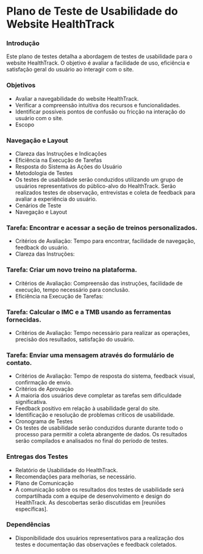 # Plano de Teste de Usabilidade do Website HealthTrack

### Introdução
Este plano de testes detalha a abordagem de testes de usabilidade para o website HealthTrack. O objetivo é avaliar a facilidade de uso, eficiência e satisfação geral do usuário ao interagir com o site.

### Objetivos
- Avaliar a navegabilidade do website HealthTrack.
- Verificar a compreensão intuitiva dos recursos e funcionalidades.
- Identificar possíveis pontos de confusão ou fricção na interação do usuário com o site.
- Escopo

### Navegação e Layout
- Clareza das Instruções e Indicações
- Eficiência na Execução de Tarefas
- Resposta do Sistema às Ações do Usuário
- Metodologia de Testes
- Os testes de usabilidade serão conduzidos utilizando um grupo de usuários representativos do público-alvo do HealthTrack. Serão realizados testes de observação, entrevistas e coleta de feedback para avaliar a experiência do usuário.
- Cenários de Teste
- Navegação e Layout

### Tarefa: Encontrar e acessar a seção de treinos personalizados.
- Critérios de Avaliação: Tempo para encontrar, facilidade de navegação, feedback do usuário.
- Clareza das Instruções:

### Tarefa: Criar um novo treino na plataforma.
- Critérios de Avaliação: Compreensão das instruções, facilidade de execução, tempo necessário para conclusão.
- Eficiência na Execução de Tarefas:

### Tarefa: Calcular o IMC e a TMB usando as ferramentas fornecidas.
- Critérios de Avaliação: Tempo necessário para realizar as operações, precisão dos resultados, satisfação do usuário.

### Tarefa: Enviar uma mensagem através do formulário de contato.
- Critérios de Avaliação: Tempo de resposta do sistema, feedback visual, confirmação de envio.
- Critérios de Aprovação
- A maioria dos usuários deve completar as tarefas sem dificuldade significativa.
- Feedback positivo em relação à usabilidade geral do site.
- Identificação e resolução de problemas críticos de usabilidade.
- Cronograma de Testes
- Os testes de usabilidade serão conduzidos durante durante todo o processo para permitir a coleta abrangente de dados. Os resultados serão compilados e analisados no final do período de testes.

### Entregas dos Testes
- Relatório de Usabilidade do HealthTrack.
- Recomendações para melhorias, se necessário.
- Plano de Comunicação
- A comunicação sobre os resultados dos testes de usabilidade será compartilhada com a equipe de desenvolvimento e design do HealthTrack. As descobertas serão discutidas em [reuniões específicas].

### Dependências
- Disponibilidade dos usuários representativos para a realização dos testes e documentação das observações e feedback coletados.

